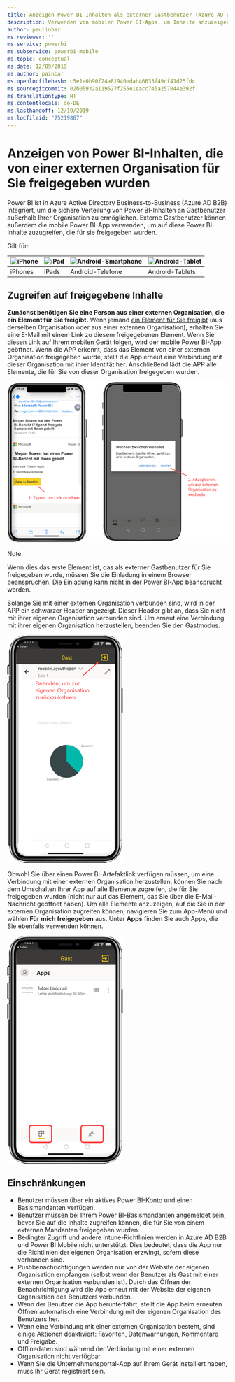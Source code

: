 ```yaml
---
title: Anzeigen Power BI-Inhalten als externer Gastbenutzer (Azure AD B2B)
description: Verwenden von mobilen Power BI-Apps, um Inhalte anzuzeigen, die für Sie aus einer externen Organisation freigegeben wurden.
author: paulinbar
ms.reviewer: ''
ms.service: powerbi
ms.subservice: powerbi-mobile
ms.topic: conceptual
ms.date: 12/09/2019
ms.author: painbar
ms.openlocfilehash: c5e1e0b90f24a81940edab46633f49df41d25fdc
ms.sourcegitcommit: 02b05932a119527f255e1eacc745a257044e392f
ms.translationtype: HT
ms.contentlocale: de-DE
ms.lasthandoff: 12/19/2019
ms.locfileid: "75219867"
---
```

# <a name="view-power-bi-content-shared-with-you-from-an-external-organization"></a>Anzeigen von Power BI-Inhalten, die von einer externen Organisation für Sie freigegeben wurden

Power BI ist in Azure Active Directory Business-to-Business (Azure AD B2B) integriert, um die sichere Verteilung von Power BI-Inhalten an Gastbenutzer außerhalb Ihrer Organisation zu ermöglichen. Externe Gastbenutzer können außerdem die mobile Power BI-App verwenden, um auf diese Power BI-Inhalte zuzugreifen, die für sie freigegeben wurden. 


Gilt für:

| ![iPhone](./media/mobile-app-ssrs-kpis-mobile-on-premises-reports/iphone-logo-50-px.png) | ![iPad](./media/mobile-app-ssrs-kpis-mobile-on-premises-reports/ipad-logo-50-px.png) | ![Android-Smartphone](./media/mobile-app-ssrs-kpis-mobile-on-premises-reports/android-phone-logo-50-px.png) | ![Android-Tablet](./media/mobile-app-ssrs-kpis-mobile-on-premises-reports/android-tablet-logo-50-px.png) |
|:--- |:--- |:--- |:--- |
| iPhones |iPads |Android-Telefone |Android-Tablets |

## <a name="accessing-shared-content"></a>Zugreifen auf freigegebene Inhalte

**Zunächst benötigen Sie eine Person aus einer externen Organisation, die ein Element für Sie freigibt.** Wenn jemand [ein Element für Sie freigibt](../../service-share-dashboards.md) (aus derselben Organisation oder aus einer externen Organisation), erhalten Sie eine E-Mail mit einem Link zu diesem freigegebenen Element. Wenn Sie diesen Link auf Ihrem mobilen Gerät folgen, wird der mobile Power BI-App geöffnet. Wenn die APP erkennt, dass das Element von einer externen Organisation freigegeben wurde, stellt die App erneut eine Verbindung mit dieser Organisation mit ihrer Identität her. Anschließend lädt die APP alle Elemente, die für Sie von dieser Organisation freigegeben wurden.

![Öffnen eines freigegebenen Elements über E-Mail in Power BI ](./media/mobile-apps-b2b/mobile-b2b-open-item-email-new.png)

> [!NOTE]
> Wenn dies das erste Element ist, das als externer Gastbenutzer für Sie freigegeben wurde, müssen Sie die Einladung in einem Browser beanspruchen. Die Einladung kann nicht in der Power BI-App beansprucht werden.

Solange Sie mit einer externen Organisation verbunden sind, wird in der APP ein schwarzer Header angezeigt. Dieser Header gibt an, dass Sie nicht mit ihrer eigenen Organisation verbunden sind. Um erneut eine Verbindung mit ihrer eigenen Organisation herzustellen, beenden Sie den Gastmodus.

![Power BI-Header für Gastbenutzer](./media/mobile-apps-b2b/mobile-b2b-exit-home-new.png)

Obwohl Sie über einen Power BI-Artefaktlink verfügen müssen, um eine Verbindung mit einer externen Organisation herzustellen, können Sie nach dem Umschalten Ihrer App auf alle Elemente zugreifen, die für Sie freigegeben wurden (nicht nur auf das Element, das Sie über die E-Mail-Nachricht geöffnet haben). Um alle Elemente anzuzeigen, auf die Sie in der externen Organisation zugreifen können, navigieren Sie zum App-Menü und wählen **Für mich freigegeben** aus. Unter **Apps** finden Sie auch Apps, die Sie ebenfalls verwenden können.

![App-Menü von Power BI als externer Gastbenutzer](./media/mobile-apps-b2b/mobile-b2b-menu-new.png)

## <a name="limitations"></a>Einschränkungen

- Benutzer müssen über ein aktives Power BI-Konto und einen Basismandanten verfügen.
- Benutzer müssen bei Ihrem Power BI-Basismandanten angemeldet sein, bevor Sie auf die Inhalte zugreifen können, die für Sie von einem externen Mandanten freigegeben wurden.
- Bedingter Zugriff und andere Intune-Richtlinien werden in Azure AD B2B und Power BI Mobile nicht unterstützt. Dies bedeutet, dass die App nur die Richtlinien der eigenen Organisation erzwingt, sofern diese vorhanden sind.
- Pushbenachrichtigungen werden nur von der Website der eigenen Organisation empfangen (selbst wenn der Benutzer als Gast mit einer externen Organisation verbunden ist). Durch das Öffnen der Benachrichtigung wird die App erneut mit der Website der eigenen Organisation des Benutzers verbunden.
- Wenn der Benutzer die App herunterfährt, stellt die App beim erneuten Öffnen automatisch eine Verbindung mit der eigenen Organisation des Benutzers her.
- Wenn eine Verbindung mit einer externen Organisation besteht, sind einige Aktionen deaktiviert: Favoriten, Datenwarnungen, Kommentare und Freigabe.
- Offlinedaten sind während der Verbindung mit einer externen Organisation nicht verfügbar.
- Wenn Sie die Unternehmensportal-App auf Ihrem Gerät installiert haben, muss Ihr Gerät registriert sein.
